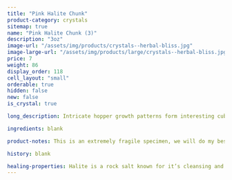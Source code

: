 ```yaml
---
title: "Pink Halite Chunk"
product-category: crystals
sitemap: true
name: "Pink Halite Chunk (3)"
description: "3oz"
image-url: "/assets/img/products/crystals--herbal-bliss.jpg"
image-large-url: "/assets/img/products/large/crystals--herbal-bliss.jpg"
price: 7
weight: 86
display_order: 118
cell_layout: "small"
orderable: true
hidden: false
new: false
is_crystal: true

long_description: Intricate hopper growth patterns form interesting cube crystals with amazing growth lines. Gentle light pink base which fade in white, icy cube-shaped crystals. Pink Halite this size is amazing in the bath - one stone will give you multiple uses. Simply place it in your next ritual bath to help cleanse the aura and disperse negativity.

ingredients: blank

product-notes: This is an extremely fragile specimen, we will do my best to package it as safely as possible but please be aware some little pieces may break off in transit.

history: blank

healing-properties: Halite is a rock salt known for it’s cleansing and purifying properties, it aids in clarifying energy blocks and balancing energy fields. This makes it perfect for cleansing your other crystals! Similar to Selenite, you can rest your other crystals on it to remove unwanted/negative energies. In meditation, Pink Halite connects to the heart and solar plexus chakras allowing a self-loving awareness which aids in the release of emotional issues and attachments.
---
```

